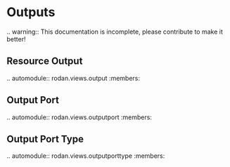 # Outputs

.. warning::
   This documentation is incomplete, please contribute to make it better!

## Resource Output

.. automodule:: rodan.views.output
   :members:

## Output Port

.. automodule:: rodan.views.outputport
   :members:

## Output Port Type

.. automodule:: rodan.views.outputporttype
   :members: